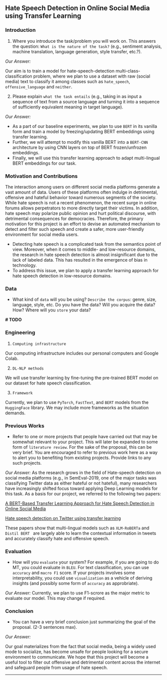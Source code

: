 ## Hate Speech Detection in Online Social Media using Transfer Learning

### Introduction

1. Where you introduce the task/problem you will work on. This answers the question: ``What is the nature of the task?`` (e.g., sentiment analysis, machine translation, language generation, style transfer, etc.?). 

*Our Answer:*

Our aim is to train a model for hate-speech-detection multi-class-classification problem, where we plan to use a dataset with raw (social media) text to classify it among classes such as `hate_speech`, `offensive_language` and `neither`.

2. Please explain ``what the task entails`` (e.g., taking in as input a sequence of text from a source language and turning it into a sequence of sufficiently equivalent meaning in target language). 

*Our Answer:*

- As a part of our baseline experiments, we plan to use `BERT` in its vanilla form and train a model by freezing/updating BERT embeddings using transfer learning.
- Further, we will attempt to modify this vanilla BERT into a `BERT-CNN` architecture by using CNN layers on top of BERT frozen/unfrozen embeddings.
- Finally, we will use this transfer learning approach to adapt multi-lingual BERT embeddings for our task. 

### Motivation and Contributions

The interaction among users on different social media platforms generate a vast amount of data. Users of these platforms often indulge in detrimental, offensive and hateful behavior toward numerous segments of the society. While hate speech is not a recent phenomenon, the recent surge in online forums allows perpetrators to more directly target their victims. In addition, hate speech may polarize public opinion and hurt political discourse, with detrimental consequences for democracies. Therefore, the primary motivation for this project is an effort to devise an automated mechanism to detect and filter such speech and create a safer, more user-friendly environment for social media users.

- Detecting hate speech is a complicated task from the semantics point of view. Moreover,  when it comes to middle- and low-resource domains, the research in hate speech detection is almost insignificant due to the lack of labeled data. This has resulted in the emergence of bias in technology.
- To address this issue, we plan to apply a transfer learning approach for hate speech detection in low-resource domains.

### Data
- What kind of ``data`` will you be using? ``Describe the corpus``: genre, size, language, style, etc. Do you have the data? Will you acquire the data? How? Where will you ``store`` your data? 

__# TODO__

### Engineering

1. ``Computing infrastructure``

Our computing infrastructure includes our personal computers and Google Colab.

2. ``DL-NLP methods``

We will use transfer learning by fine-tuning the pre-trained BERT model on our dataset for hate speech classification.

3. ``Framework``

Currently, we plan to use `PyTorch`, `FastText`, and `BERT` models from the `HuggingFace` library. We may include more frameworks as the situation demands.


### Previous Works
- Refer to one or more projects that people have carried out that may be somewhat relevant to your project. This will later be expanded to some form of ``literature review``. For the sake of the proposal, this can be very brief. You are encouraged to refer to previous work here as a way to alert you to benefiting from existing projects. Provide links to any such projects.

*Our Answer:*
As the research grows in the field of Hate-speech detection on social media platforms (e.g., in SemEval-2019, one of the major tasks was classifying Twitter data as either hateful or not hateful), many researchers have increasingly shifted focus toward applying Deep Learning models for this task. As a basis for our project, we referred to the following two papers:

[A BERT-Based Transfer Learning Approach for Hate Speech Detection in Online Social Media](https://arxiv.org/pdf/1910.12574.pdf)

[Hate speech detection on Twitter using transfer learning](https://www.sciencedirect.com/science/article/abs/pii/S0885230822000110)

These papers show that multi-lingual models such as `XLM-RoBERTa` and `Distil BERT ` are largely able to learn the contextual information in tweets and accurately classify hate and offensive speech.


### Evaluation
- How will you ``evaluate`` your system? For example, if you are going to do MT, you could evaluate in ``BLEU``. For text classification, you can use ``accuracy`` and ``macro F1`` score. If your projects involves some interpretability, you could use ``visualization`` as a vehicle of deriving insights (and possibly some form of ``accuracy`` as approbriate).

*Our Answer:*
Currently, we plan to use F1-scrore as the major metric to evaluate our model. This may change if required.


### Conclusion
- You can have a very brief conclusion just summarizing the goal of the proposal. (2-3 sentences max).

*Our Answer:*

Our goal materializes from the fact that social media, being a widely used mode to socialize, has become unsafe for people looking for a secure environment to communicate. We hope that this project will become a useful tool to filter out offensive and detrimental content across the internet and safeguard people from usage of hate speech.

---

